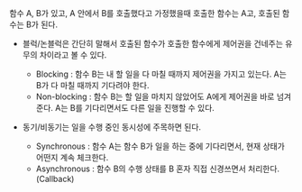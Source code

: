 함수 A, B가 있고, A 안에서 B를 호출했다고 가정했을때 호출한 함수는 A고, 호출된 함수는 B가 된다.

- 블럭/논블럭은 간단히 말해서 호출된 함수가 호출한 함수에게 제어권을 건네주는 유무의 차이라고 볼 수 있다.
  - Blocking : 함수 B는 내 할 일을 다 마칠 때까지 제어권을 가지고 있는다. A는 B가 다 마칠 때까지 기다려야 한다.
  - Non-blocking : 함수 B는 할 일을 마치지 않았어도 A에게 제어권을 바로 넘겨준다. A는 B를 기다리면서도 다른 일을 진행할 수 있다.

- 동기/비동기는 일을 수행 중인 동시성에 주목하면 된다.
  - Synchronous : 함수 A는 함수 B가 일을 하는 중에 기다리면서, 현재 상태가 어떤지 계속 체크한다.
  - Asynchronous : 함수 B의 수행 상태를 B 혼자 직접 신경쓰면서 처리한다. (Callback)
